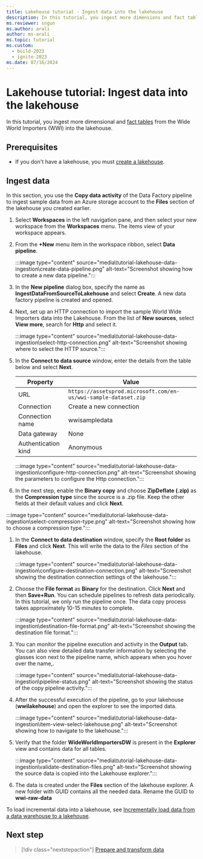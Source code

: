 ```yaml
---
title: Lakehouse tutorial - Ingest data into the lakehouse
description: In this tutorial, you ingest more dimensions and fact tables from the Wide World Importers (WWI) into the lakehouse.
ms.reviewer: sngun
ms.author: arali
author: ms-arali
ms.topic: tutorial
ms.custom:
  - build-2023
  - ignite-2023
ms.date: 07/16/2024
---
```


# Lakehouse tutorial: Ingest data into the lakehouse

In this tutorial, you ingest more dimensional and [fact tables](../data-warehouse/dimensional-modeling-fact-tables.md) from the Wide World Importers (WWI) into the lakehouse.

## Prerequisites

- If you don't have a lakehouse, you must [create a lakehouse](tutorial-build-lakehouse.md).

## Ingest data

In this section, you use the **Copy data activity** of the Data Factory pipeline to ingest sample data from an Azure storage account to the **Files** section of the lakehouse you created earlier.

1. Select **Workspaces** in the left navigation pane, and then select your new workspace from the **Workspaces** menu. The items view of your workspace appears.

1. From the **+New** menu item in the workspace ribbon, select **Data pipeline**.

   :::image type="content" source="media\tutorial-lakehouse-data-ingestion\create-data-pipeline.png" alt-text="Screenshot showing how to create a new data pipeline.":::

1. In the **New pipeline** dialog box, specify the name as **IngestDataFromSourceToLakehouse** and select **Create**. A new data factory pipeline is created and opened.

1. Next, set up an HTTP connection to import the sample World Wide Importers data into the Lakehouse. From the list of **New sources**, select **View more**, search for **Http** and select it.

   :::image type="content" source="media\tutorial-lakehouse-data-ingestion\select-http-connection.png" alt-text="Screenshot showing where to select the HTTP source.":::

1. In the **Connect to data source** window, enter the details from the table below and select **Next**.

   | Property | Value |
   |---|---|
   | URL | `https://assetsprod.microsoft.com/en-us/wwi-sample-dataset.zip` |
   |Connection | Create a new connection |
   | Connection name | wwisampledata |
   | Data gateway | None|
   | Authentication kind | Anonymous |

   :::image type="content" source="media\tutorial-lakehouse-data-ingestion\configure-http-connection.png" alt-text="Screenshot showing the parameters to configure the Http connection.":::

1. In the next step, enable the **Binary copy** and choose **ZipDeflate (.zip)** as the **Compression type** since the source is a .zip file. Keep the other fields at their default values and click **Next**.

 :::image type="content" source="media\tutorial-lakehouse-data-ingestion\select-compression-type.png" alt-text="Screenshot showing how to choose a compression type.":::

1. In the **Connect to data destination** window, specify the **Root folder** as **Files** and click **Next**. This will write the data to the *Files* section of the lakehouse.

   :::image type="content" source="media\tutorial-lakehouse-data-ingestion\configure-destination-connection.png" alt-text="Screenshot showing the destination connection settings of the lakehouse.":::

1. Choose the **File format** as **Binary** for the destination. Click **Next** and then **Save+Run**. You can schedule pipelines to refresh data periodically. In this tutorial, we only run the pipeline once. The data copy process takes approximately 10-15 minutes to complete.

   :::image type="content" source="media\tutorial-lakehouse-data-ingestion\destination-file-format.png" alt-text="Screenshot showing the destination file format.":::

1. You can monitor the pipeline execution and activity in the **Output** tab. You can also view detailed data transfer information by selecting the glasses icon next to the pipeline name, which appears when you hover over the name,.

   :::image type="content" source="media\tutorial-lakehouse-data-ingestion\pipeline-status.png" alt-text="Screenshot showing the status of the copy pipeline activity.":::

1. After the successful execution of the pipeline, go to your lakehouse (**wwilakehouse**) and open the explorer to see the imported data.

   :::image type="content" source="media\tutorial-lakehouse-data-ingestion\item-view-select-lakehouse.png" alt-text="Screenshot showing how to navigate to the lakehouse.":::

1. Verify that the folder **WideWorldImportersDW** is present in the **Explorer** view and contains data for all tables.

   :::image type="content" source="media\tutorial-lakehouse-data-ingestion\validate-destination-files.png" alt-text="Screenshot showing the source data is copied into the Lakehouse explorer.":::

1. The data is created under the **Files** section of the lakehouse explorer. A new folder with GUID contains all the needed data. Rename the GUID to **wwi-raw-data**

To load incremental data into a lakehouse, see [Incrementally load data from a data warehouse to a lakehouse](../data-factory/tutorial-incremental-copy-data-warehouse-lakehouse.md).

## Next step

> [!div class="nextstepaction"]
> [Prepare and transform data](tutorial-lakehouse-data-preparation.md)
